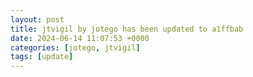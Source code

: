 ```yaml
---
layout: post
title: jtvigil by jotego has been updated to a1ffbab
date: 2024-06-14 11:07:53 +0000
categories: [jotego, jtvigil]
tags: [update]
---
```



